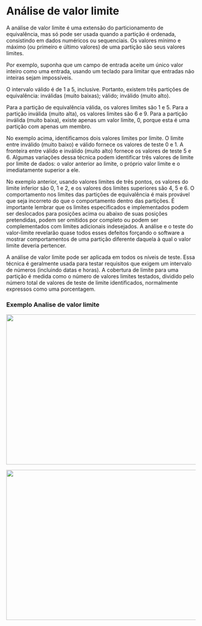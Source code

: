 # Análise de valor limite

A análise de valor limite é uma extensão do particionamento de equivalência, mas só pode ser usada quando a partição é ordenada, consistindo em dados numéricos ou sequenciais. Os valores mínimo e máximo (ou primeiro e último valores) de uma partição são seus valores limites.

Por exemplo, suponha que um campo de entrada aceite um único valor inteiro como uma entrada,
usando um teclado para limitar que entradas não inteiras sejam impossíveis.

O intervalo válido é de 1 a 5, inclusive. Portanto, existem três partições de equivalência: inválidas (muito baixas); válido; inválido (muito alto). 

Para a partição de equivalência válida, os valores limites são 1 e 5. Para a partição inválida (muito alta), os valores limites são 6 e 9. Para a partição inválida (muito baixa), existe apenas um valor limite, 0, porque esta é uma partição com apenas um membro.

No exemplo acima, identificamos dois valores limites por limite. O limite entre inválido (muito baixo) e válido fornece os valores de teste 0 e 1. A fronteira entre válido e inválido (muito alto) fornece os valores de teste 5 e 6. Algumas variações dessa técnica podem identificar três valores de limite por limite de dados: o valor anterior ao limite, o próprio valor limite e o imediatamente superior a ele. 

No exemplo anterior, usando valores limites de três pontos, os valores do limite inferior são 0, 1 e 2, e os valores dos limites superiores são 4, 5 e 6.
O comportamento nos limites das partições de equivalência é mais provável que seja incorreto do que o comportamento dentro das partições. É importante lembrar que os limites especificados e implementados podem ser deslocados para posições acima ou abaixo de suas posições pretendidas, podem ser omitidos por completo ou podem ser complementados com limites adicionais indesejados. A análise e o teste do valor-limite revelarão quase todos esses defeitos forçando o software a mostrar comportamentos de uma partição diferente daquela à qual o valor limite deveria pertencer.

A análise de valor limite pode ser aplicada em todos os níveis de teste. Essa técnica é geralmente usada para testar requisitos que exigem um intervalo de números (incluindo datas e horas). A cobertura de limite para uma partição é medida como o número de valores limites testados, dividido pelo número total de valores de teste de limite identificados, normalmente expressos como uma porcentagem.

### Exemplo Analise de valor limite 

<p align="">
  <img alt="" src="https://github.com/rxaviersantos/software-testing/assets/85380530/faee09e3-2d38-43e8-950d-ed31b903dbed" " height="400px" width="620px"> </p>

<p align="">
  <img alt="" src="https://github.com/rxaviersantos/software-testing/assets/85380530/cdc949ee-502a-4729-83dc-0a8c9cb46534" " height="400px" width="620px"> </p>

  


